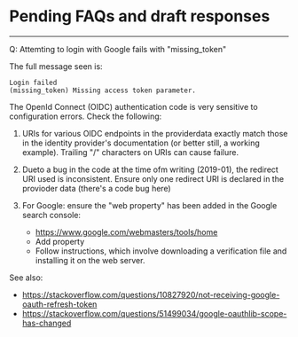 # Pending FAQs and draft responses

----

Q: Attemting to login with Google fails with "missing_token"

The full message seen is:

    Login failed
    (missing_token) Missing access token parameter.

The OpenId Connect (OIDC) authentication code is very sensitive to configuration errors.  Check the following:

1. URIs for various OIDC endpoints in the providerdata exactly match those in the identity provider's documentation (or better still, a working example).  Trailing "/" characters on URIs can cause failure. 

2. Dueto a bug in the code at the time ofm writing (2019-01), the redirect URI used is inconsistent.  Ensure only one redirect URI is declared in the provioder data (there's a code bug here)

3. For Google: ensure the "web property" has been added in the Google search console:

    - https://www.google.com/webmasters/tools/home
    - Add property
    - Follow instructions, which involve downloading a verification file and installing it on the web server.


See also:

- https://stackoverflow.com/questions/10827920/not-receiving-google-oauth-refresh-token
- https://stackoverflow.com/questions/51499034/google-oauthlib-scope-has-changed
